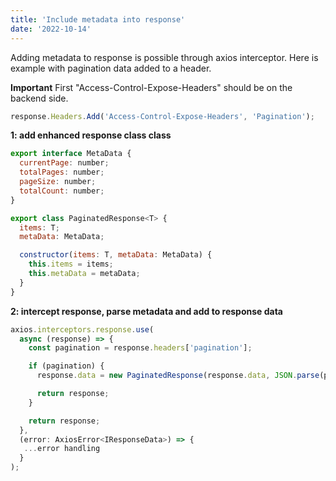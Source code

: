 ```yaml
---
title: 'Include metadata into response'
date: '2022-10-14'
---
```


Adding metadata to response is possible through axios interceptor.
Here is example with pagination data added to a header.

**Important**
First "Access-Control-Expose-Headers" should be on the backend side.

```javascript
response.Headers.Add('Access-Control-Expose-Headers', 'Pagination');
```

**1: add enhanced response class class**

```javascript
export interface MetaData {
  currentPage: number;
  totalPages: number;
  pageSize: number;
  totalCount: number;
}

export class PaginatedResponse<T> {
  items: T;
  metaData: MetaData;

  constructor(items: T, metaData: MetaData) {
    this.items = items;
    this.metaData = metaData;
  }
}
```

**2: intercept response, parse metadata and add to response data**

```javascript
axios.interceptors.response.use(
  async (response) => {
    const pagination = response.headers['pagination'];

    if (pagination) {
      response.data = new PaginatedResponse(response.data, JSON.parse(pagination));

      return response;
    }

    return response;
  },
  (error: AxiosError<IResponseData>) => {
   ...error handling
  }
);
```
